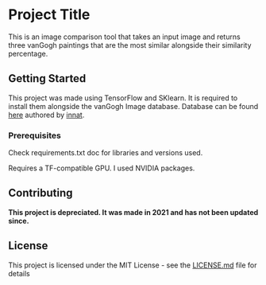 
# Project Title

This is an image comparison tool that takes an input image and returns three vanGogh paintings that are the most similar
alongside their similarity percentage. 

## Getting Started
This project was made using TensorFlow and SKlearn. It is required to install them alongside the vanGogh Image database.
Database can be found [here](https://www.kaggle.com/ipythonx) authored by [innat](https://github.com/innat).
### Prerequisites
Check requirements.txt doc for libraries and versions used. 

Requires a TF-compatible GPU. I used NVIDIA packages.
## Contributing

**This project is depreciated. It was made in 2021 and has not been updated since.**

## License

This project is licensed under the MIT License - see the [LICENSE.md](LICENSE.md) file for details
